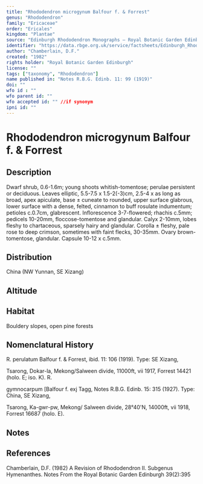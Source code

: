 ```yaml
---
title: "Rhododendron microgynum Balfour f. & Forrest"
genus: "Rhododendron"
family: "Ericaceae"
order: "Ericales"
kingdom: "Plantae"
source: "Edinburgh Rhododendron Monographs – Royal Botanic Garden Edinburgh"
identifier: "https://data.rbge.org.uk/service/factsheets/Edinburgh_Rhododendron_Monographs.xhtml"
author: "Chamberlain, D.F."
created: "1982"
rights holder: "Royal Botanic Garden Edinburgh"
license: ""
tags: ["taxonomy", "Rhododendron"]
name published in: "Notes R.B.G. Edinb. 11: 99 (1919)"
doi: ""
wfo id : ""
wfo parent id: ""
wfo accepted id: "" //if synonym                      
ipni id: ""
---
```


                       

# Rhododendron microgynum Balfour f. & Forrest

## Description
Dwarf shrub, 0.6-1.6m; young shoots whitish-tomentose; perulae persistent or deciduous. Leaves elliptic, 5.5-7.5 x 1.5-2(-3)cm, 2.5-4 x as long as broad, apex apiculate, base ± cuneate to rounded, upper surface glabrous, lower surface with a dense, felted, cinnamon to buff rosulate indumentum; petioles c.0.7cm, glabrescent. Inflorescence 3-7-flowered; rhachis c.5mm; pedicels 10-20mm, floccose-tomentose and glandular. Calyx 2-10mm, lobes fleshy to chartaceous, sparsely hairy and glandular. Corolla ± fleshy, pale rose to deep crimson, sometimes with faint flecks, 30-35mm. Ovary brown-tomentose, glandular. Capsule 10-12 x c.5mm.

## Distribution
China (NW Yunnan, SE Xizang)

## Altitude


## Habitat
Bouldery slopes, open pine forests

## Nomenclatural History
R. perulatum Balfour f. & Forrest, ibid. 11: 106 (1919). Type: SE Xizang,
   Tsarong, Dokar-la, Mekong/Salween divide, 11000ft, vii 1917, Forrest 14421 (holo. E; iso. K). R.
   gymnocarpum [Balfour f. exj Tagg, Notes R.B.G. Edinb. 15: 315 (1927). Type: China, SE Xizang,
   Tsarong, Ka-gwr-pw, Mekong/ Salween divide, 28°40'N, 14000ft, vii 1918, Forrest 16687 (holo. E).
                       
## Notes


## References

Chamberlain, D.F. (1982) A Revision of Rhododendron II. Subgenus Hymenanthes. Notes From the Royal Botanic Garden Edinburgh 39(2):395
